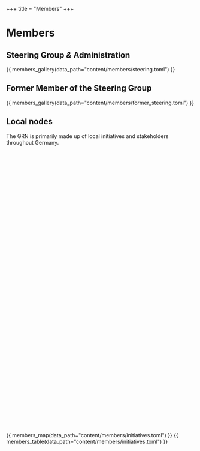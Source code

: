 +++
title = "Members"
+++

# Members

## Steering Group *&* Administration

<div class="mx-lg-negative my-4">
  {{ members_gallery(data_path="content/members/steering.toml") }}
</div>

## Former Member of the Steering Group

<div class="mx-lg-negative my-4">
  {{ members_gallery(data_path="content/members/former_steering.toml") }}
</div>

## Local nodes

The GRN is primarily made up of local initiatives and stakeholders throughout Germany.

<div id="map" class="mx-lg-negative my-4" style="height: 750px"></div>
{{ members_map(data_path="content/members/initiatives.toml") }}
{{ members_table(data_path="content/members/initiatives.toml") }}
